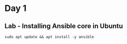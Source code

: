 # Day 1

## Lab - Installing Ansible core in Ubuntu
```
sudo apt update && apt install -y ansible
```

